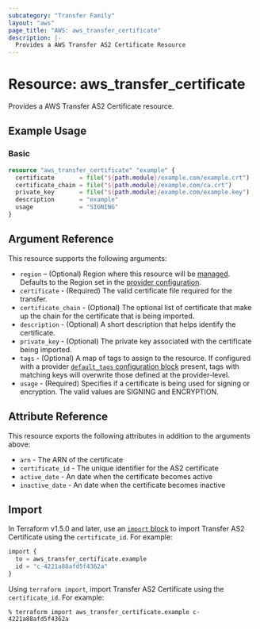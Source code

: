 ```yaml
---
subcategory: "Transfer Family"
layout: "aws"
page_title: "AWS: aws_transfer_certificate"
description: |-
  Provides a AWS Transfer AS2 Certificate Resource
---
```


# Resource: aws_transfer_certificate

Provides a AWS Transfer AS2 Certificate resource.

## Example Usage

### Basic

```terraform
resource "aws_transfer_certificate" "example" {
  certificate       = file("${path.module}/example.com/example.crt")
  certificate_chain = file("${path.module}/example.com/ca.crt")
  private_key       = file("${path.module}/example.com/example.key")
  description       = "example"
  usage             = "SIGNING"
}
```

## Argument Reference

This resource supports the following arguments:

* `region` – (Optional) Region where this resource will be [managed](https://docs.aws.amazon.com/general/latest/gr/rande.html#regional-endpoints). Defaults to the Region set in the [provider configuration](https://registry.terraform.io/providers/hashicorp/aws/latest/docs#aws-configuration-reference).
* `certificate` - (Required) The valid certificate file required for the transfer.
* `certificate_chain` - (Optional) The optional list of certificate that make up the chain for the certificate that is being imported.
* `description` - (Optional) A short description that helps identify the certificate.
* `private_key` - (Optional) The private key associated with the certificate being imported.
* `tags` - (Optional) A map of tags to assign to the resource. If configured with a provider [`default_tags` configuration block](https://registry.terraform.io/providers/hashicorp/aws/latest/docs#default_tags-configuration-block) present, tags with matching keys will overwrite those defined at the provider-level.
* `usage` - (Required) Specifies if a certificate is being used for signing or encryption. The valid values are SIGNING and ENCRYPTION.

## Attribute Reference

This resource exports the following attributes in addition to the arguments above:

* `arn` - The ARN of the certificate
* `certificate_id` - The unique identifier for the AS2 certificate
* `active_date` - An date when the certificate becomes active
* `inactive_date` - An date when the certificate becomes inactive

## Import

In Terraform v1.5.0 and later, use an [`import` block](https://developer.hashicorp.com/terraform/language/import) to import Transfer AS2 Certificate using the `certificate_id`. For example:

```terraform
import {
  to = aws_transfer_certificate.example
  id = "c-4221a88afd5f4362a"
}
```

Using `terraform import`, import Transfer AS2 Certificate using the `certificate_id`. For example:

```console
% terraform import aws_transfer_certificate.example c-4221a88afd5f4362a
```
